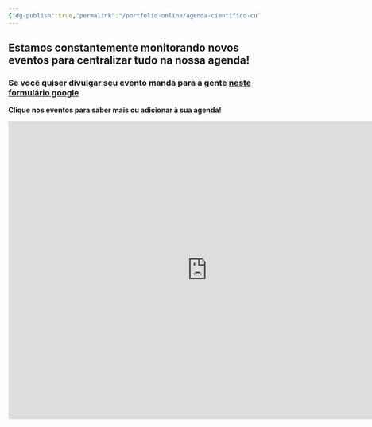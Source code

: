 ```yaml
---
{"dg-publish":true,"permalink":"/portfolio-online/agenda-cientifico-cultural/","tags":["mdc"],"created":"2024-02-05T11:59:48.159-03:00","updated":"2024-02-07T00:30:09.337-03:00"}
---
```



## Estamos constantemente monitorando novos eventos para centralizar tudo na nossa agenda!

### Se você quiser divulgar seu evento manda para a gente [neste formulário google](https://docs.google.com/forms/d/e/1FAIpQLSeNKZ_U6ywNNVByhaBzw8VaOIKK-uhwLv3Y4t4wipQguQr_7A/viewform)

**Clique nos eventos para saber mais ou adicionar à sua agenda!**
<iframe src="https://calendar.google.com/calendar/embed?src=df7ace29b2d09f0663adbbbbfccb5833c369ae3ffbc867d1dbab5c5fe699cc8f%40group.calendar.google.com&ctz=America%2FSao_Paulo" style="border: 0" width="800" height="600" frameborder="0" scrolling="no"></iframe>

